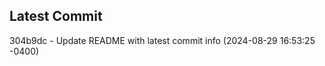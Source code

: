 
## Latest Commit
304b9dc - Update README with latest commit info (2024-08-29 16:53:25 -0400) <Yunxi-Zhou>
